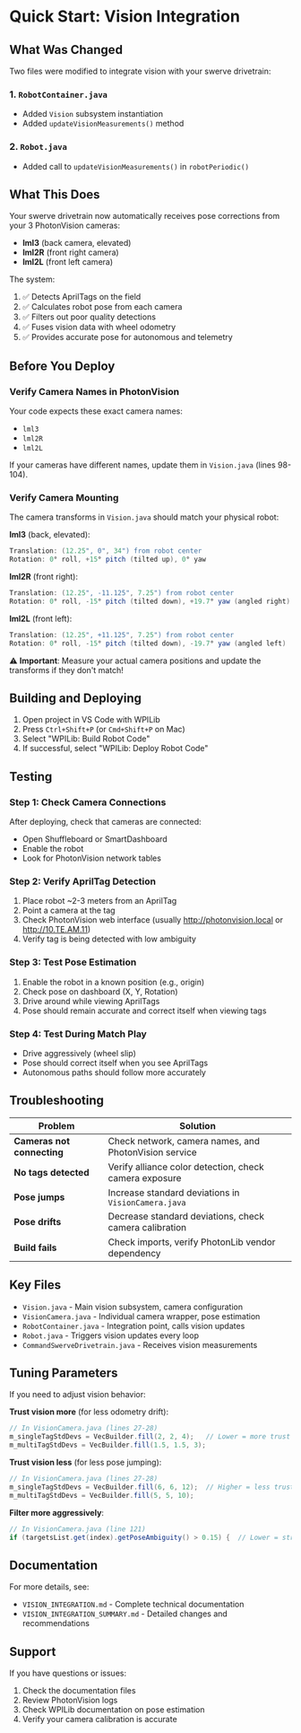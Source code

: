 # Quick Start: Vision Integration

## What Was Changed

Two files were modified to integrate vision with your swerve drivetrain:

### 1. `RobotContainer.java`
- Added `Vision` subsystem instantiation
- Added `updateVisionMeasurements()` method

### 2. `Robot.java`
- Added call to `updateVisionMeasurements()` in `robotPeriodic()`

## What This Does

Your swerve drivetrain now automatically receives pose corrections from your 3 PhotonVision cameras:
- **lml3** (back camera, elevated)
- **lml2R** (front right camera)
- **lml2L** (front left camera)

The system:
1. ✅ Detects AprilTags on the field
2. ✅ Calculates robot pose from each camera
3. ✅ Filters out poor quality detections
4. ✅ Fuses vision data with wheel odometry
5. ✅ Provides accurate pose for autonomous and telemetry

## Before You Deploy

### Verify Camera Names in PhotonVision
Your code expects these exact camera names:
- `lml3`
- `lml2R`
- `lml2L`

If your cameras have different names, update them in `Vision.java` (lines 98-104).

### Verify Camera Mounting
The camera transforms in `Vision.java` should match your physical robot:

**lml3** (back, elevated):
```java
Translation: (12.25", 0", 34") from robot center
Rotation: 0° roll, +15° pitch (tilted up), 0° yaw
```

**lml2R** (front right):
```java
Translation: (12.25", -11.125", 7.25") from robot center
Rotation: 0° roll, -15° pitch (tilted down), +19.7° yaw (angled right)
```

**lml2L** (front left):
```java
Translation: (12.25", +11.125", 7.25") from robot center
Rotation: 0° roll, -15° pitch (tilted down), -19.7° yaw (angled left)
```

⚠️ **Important**: Measure your actual camera positions and update the transforms if they don't match!

## Building and Deploying

1. Open project in VS Code with WPILib
2. Press `Ctrl+Shift+P` (or `Cmd+Shift+P` on Mac)
3. Select "WPILib: Build Robot Code"
4. If successful, select "WPILib: Deploy Robot Code"

## Testing

### Step 1: Check Camera Connections
After deploying, check that cameras are connected:
- Open Shuffleboard or SmartDashboard
- Enable the robot
- Look for PhotonVision network tables

### Step 2: Verify AprilTag Detection
1. Place robot ~2-3 meters from an AprilTag
2. Point a camera at the tag
3. Check PhotonVision web interface (usually http://photonvision.local or http://10.TE.AM.11)
4. Verify tag is being detected with low ambiguity

### Step 3: Test Pose Estimation
1. Enable the robot in a known position (e.g., origin)
2. Check pose on dashboard (X, Y, Rotation)
3. Drive around while viewing AprilTags
4. Pose should remain accurate and correct itself when viewing tags

### Step 4: Test During Match Play
- Drive aggressively (wheel slip)
- Pose should correct itself when you see AprilTags
- Autonomous paths should follow more accurately

## Troubleshooting

| Problem | Solution |
|---------|----------|
| **Cameras not connecting** | Check network, camera names, and PhotonVision service |
| **No tags detected** | Verify alliance color detection, check camera exposure |
| **Pose jumps** | Increase standard deviations in `VisionCamera.java` |
| **Pose drifts** | Decrease standard deviations, check camera calibration |
| **Build fails** | Check imports, verify PhotonLib vendor dependency |

## Key Files

- `Vision.java` - Main vision subsystem, camera configuration
- `VisionCamera.java` - Individual camera wrapper, pose estimation
- `RobotContainer.java` - Integration point, calls vision updates
- `Robot.java` - Triggers vision updates every loop
- `CommandSwerveDrivetrain.java` - Receives vision measurements

## Tuning Parameters

If you need to adjust vision behavior:

**Trust vision more** (for less odometry drift):
```java
// In VisionCamera.java (lines 27-28)
m_singleTagStdDevs = VecBuilder.fill(2, 2, 4);   // Lower = more trust
m_multiTagStdDevs = VecBuilder.fill(1.5, 1.5, 3);
```

**Trust vision less** (for less pose jumping):
```java
// In VisionCamera.java (lines 27-28)
m_singleTagStdDevs = VecBuilder.fill(6, 6, 12);  // Higher = less trust
m_multiTagStdDevs = VecBuilder.fill(5, 5, 10);
```

**Filter more aggressively**:
```java
// In VisionCamera.java (line 121)
if (targetsList.get(index).getPoseAmbiguity() > 0.15) {  // Lower = stricter
```

## Documentation

For more details, see:
- `VISION_INTEGRATION.md` - Complete technical documentation
- `VISION_INTEGRATION_SUMMARY.md` - Detailed changes and recommendations

## Support

If you have questions or issues:
1. Check the documentation files
2. Review PhotonVision logs
3. Check WPILib documentation on pose estimation
4. Verify your camera calibration is accurate

